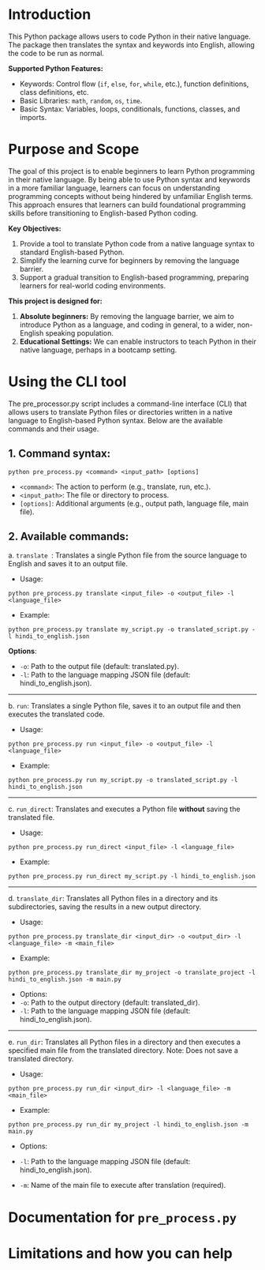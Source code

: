 # Introduction
This Python package allows users to code Python in their native language. The package then translates the syntax and keywords into English, allowing the code to be run as normal. 

**Supported Python Features:** 
- Keywords: Control flow (`if`, `else`, `for`, `while`, etc.), function definitions, class definitions, etc.
- Basic Libraries: `math`, `random`, `os`, `time`.
- Basic Syntax: Variables, loops, conditionals, functions, classes, and imports.

# Purpose and Scope
The goal of this project is to enable beginners to learn Python programming in their native language. By being able to use Python syntax and keywords in a more familiar language, learners can focus on understanding programming concepts without being hindered by unfamiliar English terms. This approach ensures that learners can build foundational programming skills before transitioning to English-based Python coding.

**Key Objectives:**

1. Provide a tool to translate Python code from a native language syntax to standard English-based Python.
2. Simplify the learning curve for beginners by removing the language barrier.
3. Support a gradual transition to English-based programming, preparing learners for real-world coding environments.

**This project is designed for:**
1. **Absolute beginners:** By removing the language barrier, we aim to introduce Python as a language, and coding in general, to a wider, non-English speaking population. 
2. **Educational Settings:** We can enable instructors to teach Python in their native language, perhaps in a bootcamp setting.


# Using the CLI tool
The pre_processor.py script includes a command-line interface (CLI) that allows users to translate Python files or directories written in a native language to English-based Python syntax. Below are the available commands and their usage.

## 1. Command syntax:
```
python pre_process.py <command> <input_path> [options]
```
- `<command>`: The action to perform (e.g., translate, run, etc.).
- `<input_path>`: The file or directory to process.
- `[options]`: Additional arguments (e.g., output path, language file, main file).

## 2. Available commands:
a. `translate `: Translates a single Python file from the source language to English and saves it to an output file.
- Usage:
```
python pre_process.py translate <input_file> -o <output_file> -l <language_file>
```
- Example:
```
python pre_process.py translate my_script.py -o translated_script.py -l hindi_to_english.json
```
**Options**:
- `-o`: Path to the output file (default: translated.py).
- `-l`: Path to the language mapping JSON file (default: hindi_to_english.json).
---
b. `run`: Translates a single Python file, saves it to an output file and then executes the translated code.
- Usage:
```
python pre_process.py run <input_file> -o <output_file> -l <language_file>
```
- Example:
```
python pre_process.py run my_script.py -o translated_script.py -l hindi_to_english.json
```
---
c.  `run_direct`: Translates and executes a Python file **without** saving the translated file. 
- Usage:
```
python pre_process.py run_direct <input_file> -l <language_file>
```
- Example:
```
python pre_process.py run_direct my_script.py -l hindi_to_english.json
```
---
d.  `translate_dir`: Translates all Python files in a directory and its subdirectories, saving the results in a new output directory.
- Usage:
```
python pre_process.py translate_dir <input_dir> -o <output_dir> -l <language_file> -m <main_file>
```
- Example:
```
python pre_process.py translate_dir my_project -o translate_project -l hindi_to_english.json -m main.py
```
- Options:
- `-o`: Path to the output directory (default: translated_dir).
- `-l`: Path to the language mapping JSON file (default: hindi_to_english.json).
---
e. `run_dir`: Translates all Python files in a directory and then executes a specified main file from the translated directory. Note: Does not save a translated directory. 
- Usage:
```
python pre_process.py run_dir <input_dir> -l <language_file> -m <main_file>
```
- Example:
```
python pre_process.py run_dir my_project -l hindi_to_english.json -m main.py
```
- Options:

- `-l`: Path to the language mapping JSON file (default: hindi_to_english.json).
- `-m`: Name of the main file to execute after translation (required).

# Documentation for `pre_process.py` 

# Limitations and how you can help



